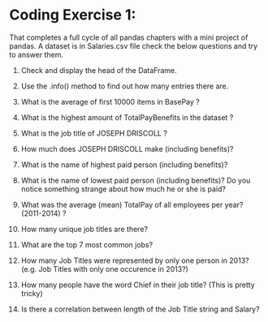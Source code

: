 # Coding Exercise 1:

That completes a full cycle of all pandas chapters with a mini project of pandas. A dataset is in Salaries.csv file check the below questions and try to answer them.

1. Check and display the head of the DataFrame.
2. Use the .info() method to find out how many entries there are.
3. What is the average of first 10000 items in BasePay ?
4. What is the highest amount of TotalPayBenefits in the dataset ?
5. What is the job title of JOSEPH DRISCOLL ?
6. How much does JOSEPH DRISCOLL make (including benefits)?

7. What is the name of highest paid person (including benefits)?
8. What is the name of lowest paid person (including benefits)? Do you notice something strange about how much he or she is paid?
9. What was the average (mean) TotalPay of all employees per year? (2011-2014) ?
10. How many unique job titles are there?
11. What are the top 7 most common jobs?
12. How many Job Titles were represented by only one person in 2013? (e.g. Job Titles with only one occurence in 2013?)

13. How many people have the word Chief in their job title? (This is pretty tricky)
14. Is there a correlation between length of the Job Title string and Salary?
